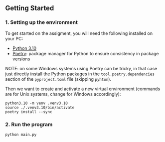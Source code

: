 ## Getting Started
### 1. Setting up the environment
To get started on the assigment, you will need the following installed on your PC:
- [Python 3.10](https://www.python.org/downloads/)
- [Poetry](https://python-poetry.org/docs/#installing-with-the-official-installer): package manager for Python to ensure consistency in package versions

NOTE: on some Windows systems using Poetry can be tricky, in that case just directly install the Python packages in the `tool.poetry.dependencies` section of the `pyproject.toml` file (skipping `pyhton`).

Then we want to create and activate a new virtual environment (commands are for Unix systems, change for Windows accordingly):
```shell
python3.10 -m venv .venv3.10
source ./.venv3.10/bin/activate
poetry install --sync
```

### 2. Run the program
```shell
python main.py
```
